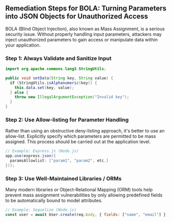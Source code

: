 

## Remediation Steps for BOLA: Turning Parameters into JSON Objects for Unauthorized Access
BOLA (Blind Object Injection), also known as Mass Assignment, is a serious security issue. Without properly handling input parameters, attackers may inject unauthorized parameters to gain access or manipulate data within your application.

### Step 1: Always Validate and Sanitize Input
```java
import org.apache.commons.lang3.StringUtils;

public void setData(String key, String value) {
  if (StringUtils.isAlphanumeric(key)) {
    this.data.set(key, value);
  } else {
    throw new IllegalArgumentException("Invalid key");
  }
}
```

### Step 2: Use Allow-listing for Parameter Handling
Rather than using an obstructive deny-listing approach, it's better to use an allow-list. Explicitly specify which parameters are permitted to be mass assigned. This process should be carried out at the application level.

```java
// Example: Express.js (Node.js)
app.use(express.json({
  paramsAllowlist: ["param1", "param2", etc.]
}));
```

### Step 3: Use Well-Maintained Libraries / ORMs
Many modern libraries or Object-Relational Mapping (ORM) tools help prevent mass assignment vulnerabilities by only allowing predefined fields to be automatically bound to model attributes.

```javascript
// Example: Sequelize (Node.js)
const user = await User.create(req.body, { fields: ["name", "email"] });
```